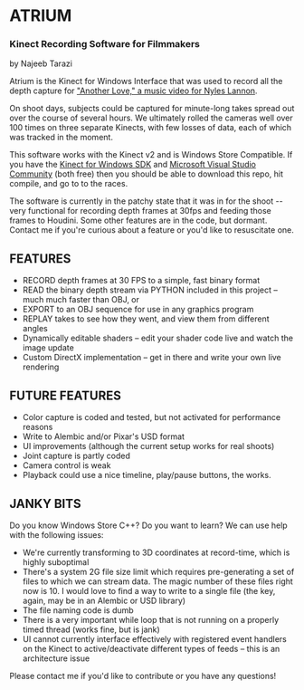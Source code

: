 # ATRIUM
### Kinect Recording Software for Filmmakers
by Najeeb Tarazi

Atrium is the Kinect for Windows Interface that was used to record all the depth capture for ["Another Love," a music video for Nyles Lannon](https://vimeo.com/145706460).

On shoot days, subjects could be captured for minute-long takes spread out over the course of several hours. We ultimately rolled the cameras well over 100 times on three separate Kinects, with few losses of data, each of which was tracked in the moment.

This software works with the Kinect v2 and is Windows Store Compatible. If you have the [Kinect for Windows SDK](https://www.kinectforwindows.com) and [Microsoft Visual Studio Community](https://www.visualstudio.com/en-us/products/visual-studio-community-vs.aspx) (both free) then you should be able to download this repo, hit compile, and go to to the races.

The software is currently in the patchy state that it was in for the shoot -- very functional for recording depth frames at 30fps and feeding those frames to Houdini. Some other features are in the code, but dormant. Contact me if you're curious about a feature or you'd like to resuscitate one.

## FEATURES

- RECORD depth frames at 30 FPS to a simple, fast binary format
- READ the binary depth stream via PYTHON included in this project – much much faster than OBJ, or
- EXPORT to an OBJ sequence for use in any graphics program
- REPLAY takes to see how they went, and view them from different angles
- Dynamically editable shaders – edit your shader code live and watch the image update
- Custom DirectX implementation – get in there and write your own live rendering

## FUTURE FEATURES

- Color capture is coded and tested, but not activated for performance reasons
- Write to Alembic and/or Pixar's USD format
- UI improvements (although the current setup works for real shoots)
- Joint capture is partly coded
- Camera control is weak
- Playback could use a nice timeline, play/pause buttons, the works.


## JANKY BITS

Do you know Windows Store C++? Do you want to learn? We can use help with the following issues:

- We're currently transforming to 3D coordinates at record-time, which is highly suboptimal
- There's a system 2G file size limit which requires pre-generating a set of files to which we can stream data. The magic number of these files right now is 10. I would love to find a way to write to a single file (the key, again, may be in an Alembic or USD library)
- The file naming code is dumb
- There is a very important while loop that is not running on a properly timed thread (works fine, but is jank)
- UI cannot currently interface effectively with registered event handlers on the Kinect to active/deactivate different types of feeds – this is an architecture issue

Please contact me if you'd like to contribute or you have any questions!

